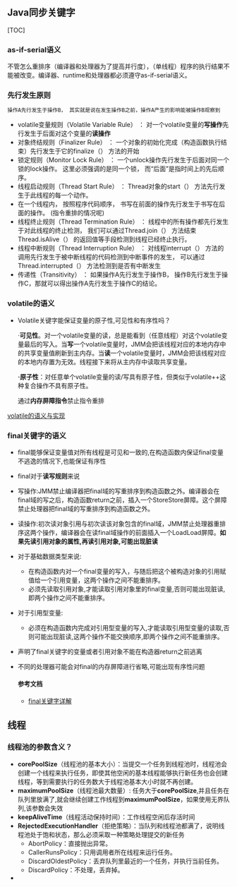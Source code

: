 ## Java同步关键字

[TOC]

### as-if-serial语义

不管怎么重排序（编译器和处理器为了提高并行度），（单线程）程序的执行结果不能被改变。编译器、runtime和处理器都必须遵守as-if-serial语义。

### 先行发生原则  

```reStructuredText
操作A先行发生于操作B， 其实就是说在发生操作B之前，操作A产生的影响能被操作B观察到 
```

- volatile变量规则（Volatile Variable Rule） ： 对一个volatile变量的**写操作**先行发生于后面对这个变量的**读操作**
- 对象终结规则（Finalizer Rule） ： 一个对象的初始化完成（构造函数执行结束）先行发生于它的finalize（） 方法的开始  
- 锁定规则（Monitor Lock Rule） ： 一个unlock操作先行发生于后面对同一个锁的lock操作。 这里必须强调的是同一个锁， 而“后面”是指时间上的先后顺序。 
- 线程启动规则（Thread Start Rule） ： Thread对象的start（） 方法先行发生于此线程的每一个动作。
- 在一个线程内， 按照程序代码顺序， 书写在前面的操作先行发生于书写在后面的操作。   (指令重排的情况呢)
- 线程终止规则（Thread Termination Rule） ： 线程中的所有操作都先行发生于对此线程的终止检测， 我们可以通过Thread.join（） 方法结束Thread.isAlive（） 的返回值等手段检测到线程已经终止执行。
- 线程中断规则（Thread Interruption Rule） ： 对线程interrupt（） 方法的调用先行发生于被中断线程的代码检测到中断事件的发生， 可以通过Thread.interrupted（） 方法检测到是否有中断发生  
- 传递性（Transitivity） ： 如果操作A先行发生于操作B， 操作B先行发生于操作C，那就可以得出操作A先行发生于操作C的结论。  

### volatile的语义

- Volatile关键字能保证变量的原子性,可见性和有序性吗？

  ·**可见性**。对一个volatile变量的读，总是能看到（任意线程）对这个volatile变量最后的写入。当**写**一个volatile变量时，JMM会把该线程对应的本地内存中的共享变量值刷新到主内存。当**读**一个volatile变量时，JMM会把该线程对应的本地内存置为无效。线程接下来将从主内存中读取共享变量。

  **·原子性**：对任意单个volatile变量的读/写具有原子性，但类似于volatile++这种复合操作不具有原子性。

  通过**内存屏障指令**禁止指令重排

[volatile的语义与实现](https://www.cnblogs.com/igoodful/p/9473491.html)

### final关键字的语义

- final能够保证变量值对所有线程是可见和一致的,在构造函数内保证final变量不逃逸的情况下,也能保证有序性

-  final对于**读写规则**来说
  - 写操作:JMM禁止编译器把final域的写重排序到构造函数之外。编译器会在final域的写之后，构造函数return之前，插入一个StoreStore屏障。这个屏障禁止处理器把final域的写重排序到构造函数之外。
  - 读操作:初次读对象引用与初次读该对象包含的final域，JMM禁止处理器重排序这两个操作，编译器会在读final域操作的前面插入一个LoadLoad屏障。**如果先读引用对象的属性,再读引用对象,可能出现脏读**

- 对于基础数据类型来说:
  - 在构造函数内对一个final变量的写入，与随后把这个被构造对象的引用赋值给一个引用变量，这两个操作之间不能重排序。
  - 必须先读取引用对象,才能读取引用对象里的final变量,否则可能出现脏读,即两个操作之间不能重排序。

- 对于引用型变量:
  - ​	必须在构造函数内完成对引用型变量的写入,才能读取引用型变量的读取,否则可能出现脏读,这两个操作不能交换顺序,即两个操作之间不能重排序。

- 声明了final关键字的变量或者引用对象不能在构造器return之前逃离

- 不同的处理器可能会对final的内存屏障进行省略,可能出现有序性问题

  #### 参考文档

  - [final关键字详解](https://my.oschina.net/u/4581365/blog/4369508)

## 线程

### 线程池的参数含义？

- **corePoolSize**（线程池的基本大小）：当提交一个任务到线程池时，线程池会创建一个线程来执行任务，即使其他空闲的基本线程能够执行新任务也会创建线程，等到需要执行的任务数大于线程池基本大小时就不再创建。
- **maximumPoolSize**（线程池最大数量）: 任务大于**corePoolSize**,并且任务在队列里放满了,就会继续创建工作线程到**maximumPoolSize**，如果使用无界队列,该参数会失效
- **keepAliveTime**（线程活动保持时间）：工作线程空闲后存活时间
- **RejectedExecutionHandler**（拒绝策略）：当队列和线程池都满了，说明线程池处于饱和状态，那么必须采取一种策略处理提交的新任务
  - AbortPolicy：直接抛出异常。
  - CallerRunsPolicy：只用调用者所在线程来运行任务。
  - DiscardOldestPolicy：丢弃队列里最近的一个任务，并执行当前任务。
  - DiscardPolicy：不处理，丢弃掉。
- 